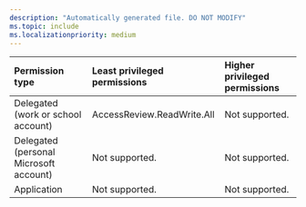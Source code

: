```yaml
---
description: "Automatically generated file. DO NOT MODIFY"
ms.topic: include
ms.localizationpriority: medium
---
```


|Permission type|Least privileged permissions|Higher privileged permissions|
|:---|:---|:---|
|Delegated (work or school account)|AccessReview.ReadWrite.All|Not supported.|
|Delegated (personal Microsoft account)|Not supported.|Not supported.|
|Application|Not supported.|Not supported.|

